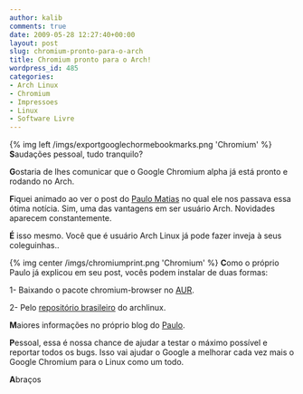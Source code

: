 ```yaml
---
author: kalib
comments: true
date: 2009-05-28 12:27:40+00:00
layout: post
slug: chromium-pronto-para-o-arch
title: Chromium pronto para o Arch!
wordpress_id: 485
categories:
- Arch Linux
- Chromium
- Impressoes
- Linux
- Software Livre
---
```

{% img left /imgs/exportgooglechormebookmarks.png 'Chromium' %}
**S**audações pessoal, tudo tranquilo?

**G**ostaria de lhes comunicar que o Google Chromium alpha já está pronto e rodando no Arch.

**F**iquei animado ao ver o post do [Paulo Matias](http://matias.archlinux-br.org/archives/736) no qual ele nos passava essa ótima notícia. Sim, uma das vantagens em ser usuário Arch. Novidades aparecem constantemente.

**É** isso mesmo. Você que é usuário Arch Linux já pode fazer inveja à seus coleguinhas..

{% img center /imgs/chromiumprint.png 'Chromium' %}
**C**omo o próprio Paulo já explicou em seu post, vocês podem instalar de duas formas:

1- Baixando o pacote chromium-browser no [AUR](http://aur.archlinux.org/packages.php?ID=24266).

2- Pelo [repositório brasileiro](http://www.vivaolinux.com.br/dica/Adicionando-o-repositorio-brasileiro-no-ArchLinux) do archlinux.

**M**aiores informações no próprio blog do [Paulo](http://matias.archlinux-br.org/archives/736).

**P**essoal, essa é nossa chance de ajudar a testar o máximo possível e reportar todos os bugs. Isso vai ajudar o Google a melhorar cada vez mais o Google Chromium para o Linux como um todo.

**A**braços
